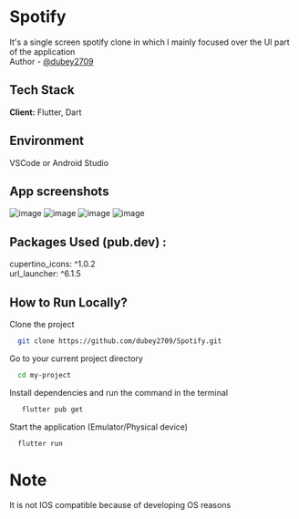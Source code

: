 # Spotify

It's a single screen spotify clone in which I mainly focused over the UI part of the application<br>
Author - [@dubey2709](https://github.com//dubey2709)
## Tech Stack

**Client:** Flutter, Dart

## Environment 
VSCode or Android Studio



## App screenshots
![image](https://user-images.githubusercontent.com/96309032/197351357-da656fd4-de50-4f8b-8570-903e88c9ce3b.png)
![image](https://user-images.githubusercontent.com/96309032/197351469-bfa28e8a-89fe-4d6b-8517-cf0b43fe1c69.png)
![image](https://user-images.githubusercontent.com/96309032/197351827-7c89c786-cf31-4baa-9e9c-faa61816c57e.png)
![image](https://user-images.githubusercontent.com/96309032/197352000-3a9146c8-1782-4210-8a3c-b1dc6f5cc3c7.png)

## Packages Used (pub.dev) :
 cupertino_icons: ^1.0.2<br>
 url_launcher: ^6.1.5

## How to Run Locally?

Clone the project

```bash
  git clone https://github.com/dubey2709/Spotify.git
```

Go to your current project directory

```bash
  cd my-project
```

Install dependencies and run the command in the terminal

```bash
   flutter pub get
```

Start the application (Emulator/Physical device)

```bash
  flutter run 
```

# Note
It is not IOS compatible because of developing OS reasons

    
